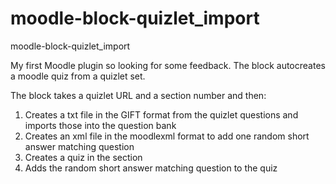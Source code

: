 moodle-block-quizlet_import
===========================

moodle-block-quizlet_import

My first Moodle plugin so looking for some feedback.
The block autocreates a moodle quiz from a quizlet set.

The block takes a quizlet URL and a section number and then:
1. Creates a txt file in the GIFT format from the quizlet questions and imports those into the question bank
2. Creates an xml file in the moodlexml format to add one random short answer matching question
3. Creates a quiz in the section
4. Adds the random short answer matching question to the quiz
